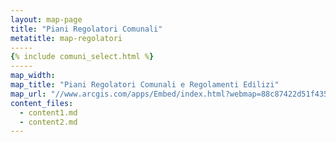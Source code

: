 ```yaml
---
layout: map-page
title: "Piani Regolatori Comunali"
metatitle: map-regolatori
-----
{% include comuni_select.html %}
-----
map_width:
map_title: "Piani Regolatori Comunali e Regolamenti Edilizi"
map_url: "//www.arcgis.com/apps/Embed/index.html?webmap=88c87422d51f4352837f6c38b1be87be&extent=11.451,42.5318,13.4794,43.433&zoom=true&previewImage=false&scale=true&disable_scroll=true&theme=light"
content_files:
  - content1.md
  - content2.md
---
```

